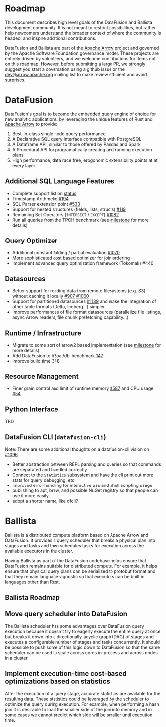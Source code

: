 <!--
Licensed to the Apache Software Foundation (ASF) under one
or more contributor license agreements. See the NOTICE file
distributed with this work for additional information
regarding copyright ownership. The ASF licenses this file
to you under the Apache License, Version 2.0 (the
"License"); you may not use this file except in compliance
with the License. You may obtain a copy of the License at

    http://www.apache.org/licenses/LICENSE-2.0

Unless required by applicable law or agreed to in writing,
software distributed under the License is distributed on an
"AS IS" BASIS, WITHOUT WARRANTIES OR CONDITIONS OF ANY
KIND, either express or implied. See the License for the
specific language governing permissions and limitations
under the License.
-->

# Roadmap

This document describes high level goals of the DataFusion and
Ballista development community. It is not meant to restrict
possibilities, but rather help newcomers understand the broader
context of where the community is headed, and inspire
additional contributions.

DataFusion and Ballista are part of the [Apache
Arrow](https://arrow.apache.org/) project and governed by the Apache
Software Foundation governance model. These projects are entirely
driven by volunteers, and we welcome contributions for items not on
this roadmap. However, before submitting a large PR, we strongly
suggest you start a coversation using a github issue or the
dev@arrow.apache.org mailing list to make review efficient and avoid
surprises.

# DataFusion

DataFusion's goal is to become the embedded query engine of choice
for new analytic applications, by leveraging the unique features of
[Rust](https://www.rust-lang.org/) and [Apache Arrow](https://arrow.apache.org/)
to provide:

1. Best-in-class single node query performance
2. A Declarative SQL query interface compatible with PostgreSQL
3. A Dataframe API, similar to those offered by Pandas and Spark
4. A Procedural API for programatically creating and running execution plans
5. High performance, data race free, erogonomic extensibility points at at every layer

## Additional SQL Language Features

- Complete support list on [status](https://github.com/apache/arrow-datafusion/blob/master/README.md#status)
- Timestamp Arithmetic [#194](https://github.com/apache/arrow-datafusion/issues/194)
- SQL Parser extension point [#533](https://github.com/apache/arrow-datafusion/issues/533)
- Support for nested structures (fields, lists, structs) [#119](https://github.com/apache/arrow-datafusion/issues/119)
- Remaining Set Operators (`INTERSECT` / `EXCEPT`) [#1082](https://github.com/apache/arrow-datafusion/issues/1082)
- Run all queries from the TPCH benchmark (see [milestone](https://github.com/apache/arrow-datafusion/milestone/2) for more details)

## Query Optimizer

- Additional constant folding / partial evaluation [#1070](https://github.com/apache/arrow-datafusion/issues/1070)
- More sophisticated cost based optimizer for join ordering
- Implement advanced query optimization framework (Tokomak) #440

## Datasources

- Better support for reading data from remote filesystems (e.g. S3) without caching it locally [#907](https://github.com/apache/arrow-datafusion/issues/907) [#1060](https://github.com/apache/arrow-datafusion/issues/1060)
- Support for partitioned datasources [#1139](https://github.com/apache/arrow-datafusion/issues/1139) and make the integration of other table formats (Delta, Iceberg...) simpler
- Improve performances of file format datasources (parallelize file listings, async Arrow readers, file chunk prefetching capability...)

## Runtime / Infrastructure

- Migrate to some sort of arrow2 based implementation (see [milestone](https://github.com/apache/arrow-datafusion/milestone/3) for more details)
- Add DataFusion to h2oai/db-benchmark [147](https://github.com/apache/arrow-datafusion/issues/147)
- Improve build time [348](https://github.com/apache/arrow-datafusion/issues/348)

## Resource Management

- Finer grain control and limit of runtime memory [#587](https://github.com/apache/arrow-datafusion/issues/587) and CPU usage [#54](https://github.com/apache/arrow-datafusion/issues/64)

## Python Interface

TBD

## DataFusion CLI (`datafusion-cli`)

Note: There are some additional thoughts on a datafusion-cli vision on [#1096](https://github.com/apache/arrow-datafusion/issues/1096#issuecomment-939418770).

- Better abstraction between REPL parsing and queries so that commands are separated and handled correctly
- Connect to the `Statistics` subsystem and have the cli print out more stats for query debugging, etc.
- Improved error handling for interactive use and shell scripting usage
- publishing to apt, brew, and possible NuGet registry so that people can use it more easily
- adopt a shorter name, like dfcli?

# Ballista

Ballista is a distributed compute platform based on Apache Arrow and DataFusion. It provides a query scheduler that
breaks a physical plan into stages and tasks and then schedules tasks for execution across the available executors
in the cluster.

Having Ballista as part of the DataFusion codebase helps ensure that DataFusion remains suitable for distributed
compute. For example, it helps ensure that physical query plans can be serialized to protobuf format and that they
remain language-agnostic so that executors can be built in languages other than Rust.

## Ballista Roadmap

## Move query scheduler into DataFusion

The Ballista scheduler has some advantages over DataFusion query execution because it doesn't try to eagerly execute
the entire query at once but breaks it down into a directionally-acyclic graph (DAG) of stages and executes a
configurable number of stages and tasks concurrently. It should be possible to push some of this logic down to
DataFusion so that the same scheduler can be used to scale across cores in-process and across nodes in a cluster.

## Implement execution-time cost-based optimizations based on statistics

After the execution of a query stage, accurate statistics are available for the resulting data. These statistics
could be leveraged by the scheduler to optimize the query during execution. For example, when performing a hash join
it is desirable to load the smaller side of the join into memory and in some cases we cannot predict which side will
be smaller until execution time.

